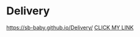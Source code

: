 # Delivery
https://sb-baby.github.io/Delivery/
<a href="sb-baby.github.io/delivery/">CLICK MY LINK</a>
